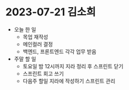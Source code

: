 # 2023-07-21 김소희

+ 오늘 한 일
  + 목업 재작성
  + 메인컬러 결정
  + 백엔드, 프론트엔드 각각 업무 받음
+ 주말 할 일
  + 토요일 밤 12시까지 지라 정리 후 스프린트 닫기
  + 스프린트 회고 쓰기
  + 다음주 할일 지라에 작성하기 스프린트 관리